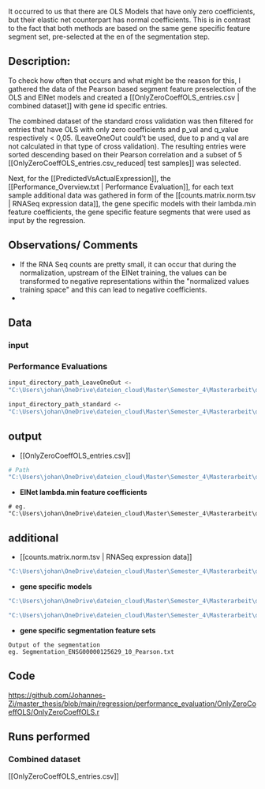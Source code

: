 It occurred to us that there are OLS Models that have only zero coefficients, but their elastic net counterpart has normal coefficients. This is in contrast to the fact that both methods are based on  the same gene specific feature segment set, pre-selected at the en of the segmentation step.
## Description:
To check how often that occurs and what might be the reason for this, I gathered the data of the Pearson based segment feature preselection of the OLS and ElNet models and created a  [[OnlyZeroCoeffOLS_entries.csv | combined dataset]] with gene id specific entries.

The combined dataset of the standard cross validation was then filtered for entries that have OLS with only zero coefficients and p_val and q_value respectively < 0,05. (LeaveOneOut could't be used, due to p and q val are not calculated in that type of cross validation).
The resulting entries were sorted descending based on their Pearson correlation and a subset of 5 [[OnlyZeroCoeffOLS_entries.csv_reduced| test samples]] was selected.

Next, for the [[PredictedVsActualExpression]], the [[Performance_Overview.txt | Performance Evaluation]], for each text sample additional data was gathered in form of the [[counts.matrix.norm.tsv | RNASeq expression data]], the gene specific models with their lambda.min feature coefficients, the gene specific feature segments that were used as input by the regression.
## Observations/ Comments
 * If the RNA Seq counts are pretty small, it can occur that during the normalization, upstream of the ElNet training, the values can be transformed to negative representations within the "normalized values training space" and this can lead to negative coefficients.
 * 
## Data
### input
### Performance Evaluations
```bash
input_directory_path_LeaveOneOut <- 
"C:\Users\johan\OneDrive\dateien_cloud\Master\Semester_4\Masterarbeit\data\pulmanory_hypertension\regression\leaveOneOut_regression/performance_evaluation/Performance_Overview.txt"

input_directory_path_standard <- 
"C:\Users\johan\OneDrive\dateien_cloud\Master\Semester_4\Masterarbeit\data\pulmanory_hypertension\regression\standard_regression/performance_evaluation/Performance_Overview.txt"
```
## output
 * [[OnlyZeroCoeffOLS_entries.csv]]
```bash
# Path
"C:\Users\johan\OneDrive\dateien_cloud\Master\Semester_4\Masterarbeit\data\pulmanory_hypertension\regression\OnlyZeroCoeffOLS\OnlyZeroCoeffOLS_entries.csv"
```
* **ElNet lambda.min feature coefficients**
```
# eg.
"C:\Users\johan\OneDrive\dateien_cloud\Master\Semester_4\Masterarbeit\data\pulmanory_hypertension\OnlyZeroCoeffOLS\ENSG00000125629_10\feature_coefficients_ENSG00000125629_10.txt"
```
## additional
 * [[counts.matrix.norm.tsv | RNASeq expression data]]
```bash
"C:\Users\johan\OneDrive\dateien_cloud\Master\Semester_4\Masterarbeit\data\pulmanory_hypertension\raw_data\RNA\counts.matrix.norm.tsv"
```
* **gene specific models**
```bash
"C:\Users\johan\OneDrive\dateien_cloud\Master\Semester_4\Masterarbeit\data\pulmanory_hypertension\regression\leaveOneOut_regression\output_data\regression_output.zip/*_Pearson.Rdata"

"C:\Users\johan\OneDrive\dateien_cloud\Master\Semester_4\Masterarbeit\data\pulmanory_hypertension\regression\standard_regression\output_data\regression_output.zip/*_Pearson.Rdata"
```
* **gene specific segmentation feature sets**
```
Output of the segmentation
eg. Segmentation_ENSG00000125629_10_Pearson.txt
```
## Code
https://github.com/Johannes-Zi/master_thesis/blob/main/regression/performance_evaluation/OnlyZeroCoeffOLS/OnlyZeroCoeffOLS.r

## Runs performed
### Combined dataset
[[OnlyZeroCoeffOLS_entries.csv]]